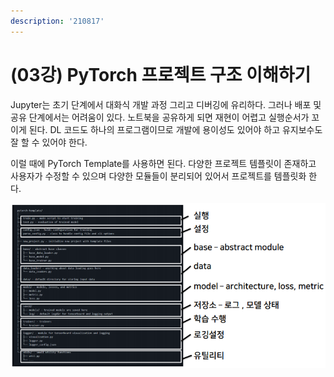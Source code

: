 ```yaml
---
description: '210817'
---
```


# \(03강\) PyTorch 프로젝트 구조 이해하기

Jupyter는 초기 단계에서 대화식 개발 과정 그리고 디버깅에 유리하다. 그러나 배포 및 공유 단계에서는 어려움이 있다. 노트북을 공유하게 되면 재현이 어렵고 실행순서가 꼬이게 된다. DL 코드도 하나의 프로그램이므로 개발에 용이성도 있어야 하고 유지보수도 잘 할 수 있어야 한다.

이럴 때에 PyTorch Template를 사용하면 된다. 다양한 프로젝트 템플릿이 존재하고 사용자가 수정할 수 있으며 다양한 모듈들이 분리되어 있어서 프로젝트를 템플릿화 한다.

![](../../../../.gitbook/assets/image%20%28932%29.png)




